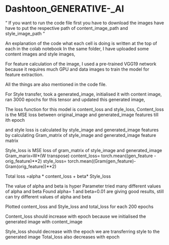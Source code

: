 # Dashtoon_GENERATIVE-_AI
“  If you want to run the code file first you have to download the images have have to put the respective path of content_image_path and style_image_path “

An explanation of the code what each cell is doing is written at the top of each in the colab notebook 
In the same folder, I have uploaded some content images and style images, 

For feature calculation of the image, I  used a pre-trained VGG19 network because it requires much GPU and data images to train the model for feature extraction.

All the things are also mentioned in the code file.

For Style transfer, took a generated_image, initialised it with content image, ran 3000 epochs for this tensor and updated this generated image, 

The loss function for this model is  content_loss and style_loss,
Content_loss is the MSE loss between original_image and generated_image features till ith epoch 

and style loss is calculated by style_image and generated_image features by calculating Gram_matrix of style_image and generated_image feature matrix

Style_loss is MSE loss of gram_matrix of style_image and generated_image
Gram_marix=W*(W transpose)
content_loss=    torch.mean((gen_feature   - orig_feature)**2)
style_loss=        torch.mean((Gram(gen_feature)-   Gram(orig_feature))**2)


Total loss =alpha * content_loss + beta* Style_loss

The value of alpha and beta is hyper Parameter tried many different values of alpha and beta
Found alpha= 1 and beta=0.01 are giving good results, still can try different values of alpha and beta 

Plotted content_loss and Style_loss and total_loss for each 200 epochs
 
Content_loss should increase with epoch because we initialised the generated image with content_image

Style_loss should decrease with the epoch we are transferring style to the generated image
Total_loss also decreases with epoch




